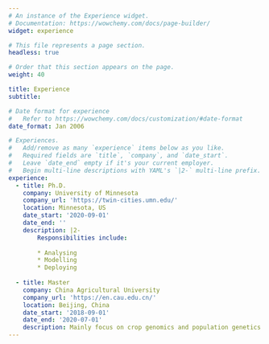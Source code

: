 ```yaml
---
# An instance of the Experience widget.
# Documentation: https://wowchemy.com/docs/page-builder/
widget: experience

# This file represents a page section.
headless: true

# Order that this section appears on the page.
weight: 40

title: Experience
subtitle:

# Date format for experience
#   Refer to https://wowchemy.com/docs/customization/#date-format
date_format: Jan 2006

# Experiences.
#   Add/remove as many `experience` items below as you like.
#   Required fields are `title`, `company`, and `date_start`.
#   Leave `date_end` empty if it's your current employer.
#   Begin multi-line descriptions with YAML's `|2-` multi-line prefix.
experience:
  - title: Ph.D. 
    company: University of Minnesota
    company_url: 'https://twin-cities.umn.edu/'
    location: Minnesota, US
    date_start: '2020-09-01'
    date_end: ''
    description: |2-
        Responsibilities include:
        
        * Analysing
        * Modelling
        * Deploying
        
  - title: Master
    company: China Agricultural University 
    company_url: 'https://en.cau.edu.cn/'
    location: Beijing, China
    date_start: '2018-09-01'
    date_end: '2020-07-01'
    description: Mainly focus on crop genomics and population genetics. 
---
```

